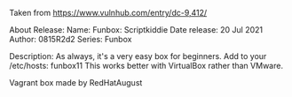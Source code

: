 Taken from https://www.vulnhub.com/entry/dc-9,412/ 

About Release:
    Name: Funbox: Scriptkiddie
    Date release: 20 Jul 2021
    Author: 0815R2d2
    Series: Funbox

Description:
As always, it's a very easy box for beginners.
Add to your /etc/hosts: funbox11
This works better with VirtualBox rather than VMware. 

Vagrant box made by RedHatAugust
